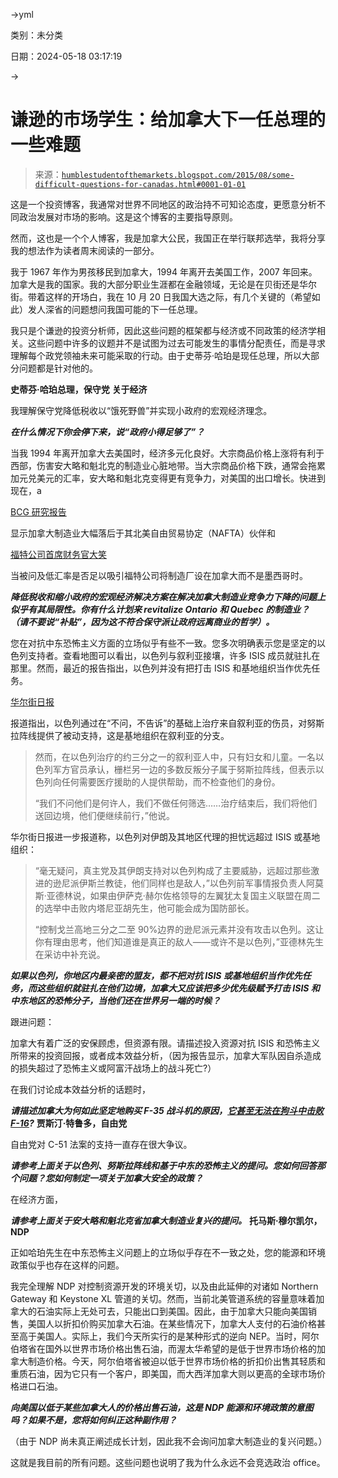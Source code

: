 →yml

类别：未分类

日期：2024-05-18 03:17:19

→

# 谦逊的市场学生：给加拿大下一任总理的一些难题

> 来源：[`humblestudentofthemarkets.blogspot.com/2015/08/some-difficult-questions-for-canadas.html#0001-01-01`](https://humblestudentofthemarkets.blogspot.com/2015/08/some-difficult-questions-for-canadas.html#0001-01-01)

这是一个投资博客，我通常对世界不同地区的政治持不可知论态度，更愿意分析不同政治发展对市场的影响。这是这个博客的主要指导原则。

然而，这也是一个个人博客，我是加拿大公民，我国正在举行联邦选举，我将分享我的想法作为读者周末阅读的一部分。

我于 1967 年作为男孩移民到加拿大，1994 年离开去美国工作，2007 年回来。加拿大是我的国家。我的大部分职业生涯都在金融领域，无论是在贝街还是华尔街。带着这样的开场白，我在 10 月 20 日我国大选之际，有几个关键的（希望如此）发人深省的问题想问我国可能的下一任总理。

我只是个谦逊的投资分析师，因此这些问题的框架都与经济或不同政策的经济学相关。这些问题中许多的议题并不是试图为过去可能发生的事情分配责任，而是寻求理解每个政党领袖未来可能采取的行动。由于史蒂芬·哈珀是现任总理，所以大部分问题都是针对他的。

**史蒂芬·哈珀总理，保守党** **关于经济**

我理解保守党降低税收以“饿死野兽”并实现小政府的宏观经济理念。

***在什么情况下你会停下来，说“政府小得足够了”？***

当我 1994 年离开加拿大去美国时，经济多元化良好。大宗商品价格上涨将有利于西部，伤害安大略和魁北克的制造业心脏地带。当大宗商品价格下跌，通常会拖累加元兑美元的汇率，安大略和魁北克变得更有竞争力，对美国的出口增长。快进到现在，a

[BCG 研究报告](https://www.bcgperspectives.com/content/articles/lean_manufacturing_globalization_shifting_economics_global_manufacturing/)

显示加拿大制造业大幅落后于其北美自由贸易协定（NAFTA）伙伴和

[福特公司首席财务官大笑](http://www.bnn.ca/News/2015/7/28/Low-loonie-wont-bring-back-Canadas-auto-sector-Ford-CFO.aspx)

当被问及低汇率是否足以吸引福特公司将制造厂设在加拿大而不是墨西哥时。

***降低税收和缩小政府的宏观经济解决方案在解决加拿大制造业竞争力下降的问题上似乎有其局限性。你有什么计划来 revitalize  Ontario 和 Quebec 的制造业？（请不要说“补贴”，因为这不符合保守派让政府远离商业的哲学）。***

您在对抗中东恐怖主义方面的立场似乎有些不一致。您多次明确表示您是坚定的以色列支持者。查看地图可以看出，以色列与叙利亚接壤，许多 ISIS 成员就驻扎在那里。然而，最近的报告指出，以色列并没有把打击 ISIS 和基地组织当作优先任务。

[华尔街日报](http://www.wsj.com/articles/al-qaeda-a-lesser-evil-syria-war-pulls-u-s-israel-apart-1426169708)

报道指出，以色列通过在“不问，不告诉”的基础上治疗来自叙利亚的伤员，对努斯拉阵线提供了被动支持，这是基地组织在叙利亚的分支。

> 然而，在以色列治疗的约三分之一的叙利亚人中，只有妇女和儿童。一名以色列军方官员承认，栅栏另一边的多数反叛分子属于努斯拉阵线，但表示以色列向任何需要医疗援助的人提供帮助，而不检查他们的身份。
> 
> “我们不问他们是何许人，我们不做任何筛选……治疗结束后，我们将他们送回边境，他们便继续前行，”他说。

华尔街日报进一步报道称，以色列对伊朗及其地区代理的担忧远超过 ISIS 或基地组织：

> “毫无疑问，真主党及其伊朗支持对以色列构成了主要威胁，远超过那些激进的逊尼派伊斯兰教徒，他们同样也是敌人，”以色列前军事情报负责人阿莫斯·亚德林说，如果由伊萨克·赫尔佐格领导的左翼犹太复国主义联盟在周二的选举中击败内塔尼亚胡先生，他可能会成为国防部长。
> 
> “控制戈兰高地三分之二至 90%边界的逊尼派元素并没有攻击以色列。这让你有理由思考，他们知道谁是真正的敌人——或许不是以色列，”亚德林先生在采访中补充说。

***如果以色列，你地区内最亲密的盟友，都不把对抗 ISIS 或基地组织当作优先任务，而这些组织就驻扎在他们边境，加拿大又应该把多少优先级赋予打击 ISIS 和中东地区的恐怖分子，当他们还在世界另一端的时候？***

跟进问题：

加拿大有着广泛的安保顾虑，但资源有限。请描述投入资源对抗 ISIS 和恐怖主义所带来的投资回报，或者成本效益分析，（因为报告显示，加拿大军队因自杀造成的损失超过了恐怖主义或阿富汗战场上的战斗死亡[](http://www.thestar.com/news/canada/2014/09/16/suicide_claims_more_soldiers_than_those_killed_by_afghan_combat.html)?）

在我们讨论成本效益分析的话题时，

***请描述加拿大为何如此坚定地购买 F-35 战斗机的原因，[它甚至无法在狗斗中击败 F-16](https://medium.com/war-is-boring/test-pilot-admits-the-f-35-can-t-dogfight-cdb9d11a875)?*** **贾斯汀·特鲁多，自由党**

自由党对 C-51 法案的支持一直存在很大争议。

***请参考上面关于以色列、努斯拉阵线和基于中东的恐怖主义的提问。您如何回答那个问题？您如何制定一项关于加拿大安全的政策？***

在经济方面，

***请参考上面关于安大略和魁北克省加拿大制造业复兴的提问。*** **托马斯·穆尔凯尔，NDP**

正如哈珀先生在中东恐怖主义问题上的立场似乎存在不一致之处，您的能源和环境政策似乎也存在这样的问题。

我完全理解 NDP 对控制资源开发的环境关切，以及由此延伸的对诸如 Northern Gateway 和 Keystone XL 管道的关切。然而，当前北美管道系统的容量意味着加拿大的石油实际上无处可去，只能出口到美国。因此，由于加拿大只能向美国销售，美国人以折扣价购买加拿大石油。在某些情况下，加拿大人支付的石油价格甚至高于美国人。实际上，我们今天所实行的是某种形式的逆向 NEP。当时，阿尔伯塔省在国外以世界市场价格出售石油，而渥太华希望的是低于世界市场价格的加拿大制造价格。今天，阿尔伯塔省被迫以低于世界市场价格的折扣价出售其轻质和重质石油，因为它只有一个客户，即美国，而大西洋加拿大则以更高的全球市场价格进口石油。

***向美国以低于某些加拿大人的价格出售石油，这是 NDP 能源和环境政策的意图吗？如果不是，您将如何纠正这种副作用？***

（由于 NDP 尚未真正阐述成长计划，因此我不会询问加拿大制造业的复兴问题。）

这就是我目前的所有问题。这些问题也说明了我为什么永远不会竞选政治 office。
